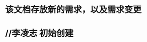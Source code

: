 该文档存放新的需求，以及需求变更
=========================================================
//李凌志
初始创建
=========================================================
